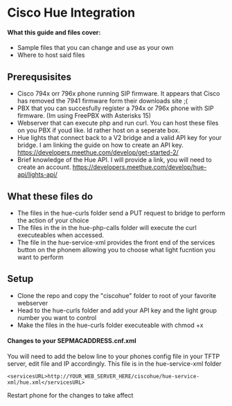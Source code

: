 # Cisco Hue Integration



#### What this guide and files cover: 
* Sample files that you can change and use as your own
* Where to host said files

## Prerequsisites
* Cisco 794x orr 796x phone running SIP firmware.  It appears that Cisco has removed the 7941 firmware form their downloads site ;(
* PBX that you can succesfully register a 794x or 796x phone with SIP firmware. (Im using FreePBX with Asterisks 15)
* Webserver that can execute php and run curl.  You can host these files on you PBX if youd like. Id rather host on a seperate box.
* Hue lights that connect back to a V2 bridge and a valid API key for your bridge. I am linking the guide on how to create an API key. https://developers.meethue.com/develop/get-started-2/
* Brief knowledge of the Hue API.  I will provide a link, you will need to create an account. https://developers.meethue.com/develop/hue-api/lights-api/

## What these files do
* The files in the hue-curls folder send a PUT request to bridge to perform the action of your choice
* The files in the in the hue-php-calls folder will execute the curl executeables when accessed.
* The file in the hue-service-xml provides the front end of the services button on the phonem allowing you to choose what light fucntion you want to perform

## Setup

* Clone the repo and copy the "ciscohue" folder to root of your favorite webserver
* Head to the hue-curls folder and add your API key and the light group number you want to control
* Make the files in the hue-curls folder executeable with chmod +x

#### Changes to your SEPMACADDRESS.cnf.xml

You will need to add the below line to your phones config file in your TFTP server, edit file and IP accordingly.
This file is in the hue-service-xml folder

`<servicesURL>http://YOUR_WEB_SERVER_HERE/ciscohue/hue-service-xml/hue.xml</servicesURL>`
  
Restart phone for the changes to take affect








 